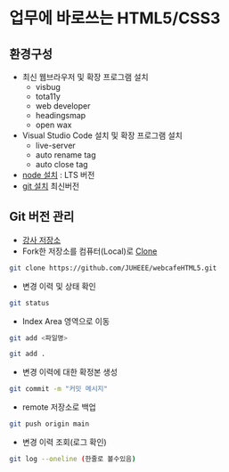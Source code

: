 # 업무에 바로쓰는 HTML5/CSS3

## 환경구성
- 최신 웹브라우저 및 확장 프로그램 설치
  - visbug
  - tota11y
  - web developer
  - headingsmap
  - open wax
- Visual Studio Code  설치 및 확장 프로그램 설치
  - live-server
  - auto rename tag
  - auto close tag
- [node 설치](https://nodejs.org/ko/)
: LTS 버전
- [git 설치](https://git-scm.com/)
최신버전
## Git 버전 관리
- [강사 저장소](https://github.com/seulbinim/webcafeHTML5)
- Fork한 저장소를 컴퓨터(Local)로 [Clone](https://github.com/JUHEEE/webcafeHTML5.git)  
```bash
git clone https://github.com/JUHEEE/webcafeHTML5.git
```

- 변경 이력 및 상태 확인
```bash
git status
```
- Index Area 영역으로 이동
```bash
git add <파일명>
```
```bash
git add .
```
- 변경 이력에 대한 확정본 생성
```bash
git commit -m "커밋 메시지"
```
- remote 저장소로 백업
```bash
git push origin main
```
- 변경 이력 조회(로그 확인)
```bash
git log --oneline (한줄로 볼수있음)
```